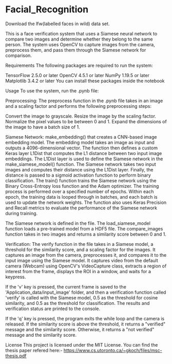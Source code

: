 # Facial_Recognition
Download the lfw(labelled faces in wild) data set.

This is a face verification system that uses a Siamese neural network to compare two images and determine whether they belong to the same person. The system uses OpenCV to capture images from the camera, preprocess them, and pass them through the Siamese network for comparison.

Requirements
The following packages are required to run the system:

TensorFlow 2.5.0 or later
OpenCV 4.5.1 or later
NumPy 1.19.5 or later
Matplotlib 3.4.2 or later
You can install these packages inside the notebook

Usage
To use the system, run the .pynb file:


Preprocessing:
The preprocess function in the .pynb file takes in an image and a scaling factor and performs the following preprocessing steps:

Convert the image to grayscale.
Resize the image by the scaling factor.
Normalize the pixel values to be between 0 and 1.
Expand the dimensions of the image to have a batch size of 1.


Siamese Network:
make_embedding() that creates a CNN-based image embedding model. The embedding model takes an image as input and outputs a 4096-dimensional vector. The function then defines a custom Keras layer L1Dist that computes the L1 distance between two input image embeddings. The L1Dist layer is used to define the Siamese network in the make_siamese_model() function. The Siamese network takes two input images and computes their distance using the L1Dist layer. Finally, the distance is passed to a sigmoid activation function to perform binary classification.
The train() function trains the Siamese network using the Binary Cross-Entropy loss function and the Adam optimizer. The training process is performed over a specified number of epochs. Within each epoch, the training data is looped through in batches, and each batch is used to update the network weights. The function also uses Keras Precision and Recall metrics to evaluate the performance of the Siamese network during training.

The Siamese network is defined in the file. The load_siamese_model function loads a pre-trained model from a HDF5 file. The compare_images function takes in two images and returns a similarity score between 0 and 1.

Verification:
The verify function in the file takes in a Siamese model, a threshold for the similarity score, and a scaling factor for the images. It captures an image from the camera, preprocesses it, and compares it to the input image using the Siamese model. It captures video from the default camera (Webcam) using OpenCV's VideoCapture class, extracts a region of interest from the frame, displays the ROI in a window, and waits for a keypress.

If the 'v' key is pressed, the current frame is saved to the 'Application_data/input_image' folder, and then a verification function called 'verify' is called with the Siamese model, 0.5 as the threshold for cosine similarity, and 0.5 as the threshold for classification. The results and verification status are printed to the console.

If the 'q' key is pressed, the program exits the while loop and the camera is released. If the similarity score is above the threshold, it returns a "verified" message and the similarity score. Otherwise, it returns a "not verified" message and the similarity score. 

License
This project is licensed under the MIT License.
You can find the thesis paper refered here:- https://www.cs.utoronto.ca/~gkoch/files/msc-thesis.pdf
